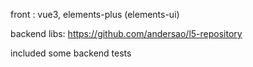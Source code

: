 front : vue3, elements-plus (elements-ui)

backend libs: https://github.com/andersao/l5-repository

included some backend tests
